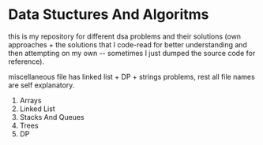 # Data Stuctures And Algoritms

this is my repository for different dsa problems and their solutions (own approaches + the solutions that I code-read for better understanding and then attempting on my own -- sometimes I just dumped the source code for reference).

miscellaneous file has linked list + DP + strings problems, rest all file names are self explanatory.

1. Arrays
2. Linked List
3. Stacks And Queues
4. Trees
5. DP

